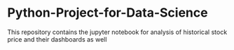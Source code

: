 # Python-Project-for-Data-Science
This repository contains the jupyter notebook for analysis of historical stock price and their dashboards as well
